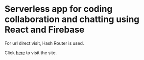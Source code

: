 # Serverless app for coding collaboration and chatting using React and Firebase

For url direct visit, Hash Router is used.

Click [here](https://codeandchat.live/) to visit the site.
